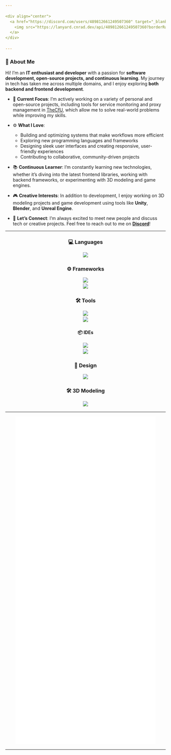 ```yaml
---

<div align="center">
  <a href="https://discord.com/users/489812661249507360" target="_blank">
    <img src="https://lanyard.cnrad.dev/api/489812661249507360?borderRadius=5px&animated=true&bg=273849&showDisplayName=true&animatedDecoration=true&hideSpotify=true&borderRadius=40px&idleMessage=AFK%20for%20a%20bit,%20but%20always%20happy%20to%20connect!" alt="Discord Status">
  </a>
</div>

---
```


### 👋 About Me
Hi! I’m an **IT enthusiast and developer** with a passion for **software development, open-source projects, and continuous learning**. My journey in tech has taken me across multiple domains, and I enjoy exploring **both backend and frontend development**.

- 🌟 **Current Focus**: I’m actively working on a variety of personal and open-source projects, including tools for service monitoring and proxy management in [TheCfU](https://github.com/thecfu), which allow me to solve real-world problems while improving my skills.
  
- ⚙️ **What I Love**:  
  - Building and optimizing systems that make workflows more efficient  
  - Exploring new programming languages and frameworks  
  - Designing sleek user interfaces and creating responsive, user-friendly experiences  
  - Contributing to collaborative, community-driven projects  

- 📚 **Continuous Learner**: I’m constantly learning new technologies, whether it’s diving into the latest frontend libraries, working with backend frameworks, or experimenting with 3D modeling and game engines.

- 🎮 **Creative Interests**: In addition to development, I enjoy working on 3D modeling projects and game development using tools like **Unity**, **Blender**, and **Unreal Engine**.

- 💬 **Let’s Connect**: I’m always excited to meet new people and discuss tech or creative projects. Feel free to reach out to me on **[Discord](https://discord.com/users/489812661249507360)**!

---

<h3 align="center" style="font-weight: bold;">💻 Languages</h3>
<div align="center">
  <img src="https://go-skill-icons.vercel.app/api/icons?titles=true&perline=5&i=py,js,nodejs,html,go,java,kotlin,bash,css,php">
</div>

<h3 align="center" style="font-weight: bold;">⚙️ Frameworks</h3>
<div align="center">
  <img src="https://go-skill-icons.vercel.app/api/icons?titles=true&i=react,next,kubernetes,fastapi">
  <br>
  <img src="https://go-skill-icons.vercel.app/api/icons?titles=true&i=discordjs,materialui,prisma">
</div>

<h3 align="center" style="font-weight: bold;">🛠 Tools</h3>
<div align="center">
  <img src="https://go-skill-icons.vercel.app/api/icons?titless=true&perline=7&i=git,gitea,github,githubactions,docker,discord,arduino,mongodb,mysql,postgres,vercel,cloudflare,codepen,grafana,prometheus,bitbucket,openstack,terraform,notion,obsidian,stackoverflow">
  <br>
  <img src="https://go-skill-icons.vercel.app/api/icons?titless=true&perline=7&i=chatgpt,jira,mermaid,vite">
</div>

<h4 align="center" style="font-weight: bold;">📦 IDEs</h4>
<div align="center">
  <img src="https://go-skill-icons.vercel.app/api/icons?titles=true&perline=4&i=androidstudio,eclipse,idea,vscode">
  <br>
  <img src="https://go-skill-icons.vercel.app/api/icons?titles=true&perline=4&i=visualstudio,pycharm,webstorm,goland">
</div>

<h3 align="center" style="font-weight: bold;">🎨 Design</h3>
<div align="center">
  <img src="https://go-skill-icons.vercel.app/api/icons?titles=true&i=photoshop,tailwind,figma,filmora">
</div>

<h3 align="center" style="font-weight: bold;">🛠 3D Modeling</h3>
<div align="center">
  <img src="https://go-skill-icons.vercel.app/api/icons?titles=true&i=unity,blender,unrealengine">
</div>

---

<div align="center">
  <picture>
  <img src="/github-metrics.svg" alt="Metrics">
</picture>
</div>

---
